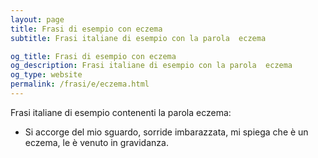 ```yaml
---
layout: page
title: Frasi di esempio con eczema 
subtitle: Frasi italiane di esempio con la parola  eczema

og_title: Frasi di esempio con eczema 
og_description: Frasi italiane di esempio con la parola  eczema
og_type: website
permalink: /frasi/e/eczema.html
---
```


Frasi italiane di esempio contenenti la parola eczema:


- Si accorge del mio sguardo, sorride imbarazzata, mi spiega che è un eczema, le è venuto in gravidanza.
